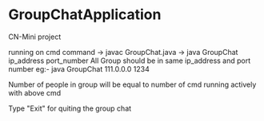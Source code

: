 # GroupChatApplication
CN-Mini project

running on cmd
command -> javac GroupChat.java 
        -> java GroupChat ip_address port_number
All Group should be in same ip_address and port number
eg:- java GroupChat 111.0.0.0 1234

Number of people in group will be equal to number of cmd running actively with above cmd

Type "Exit" for quiting the group chat
